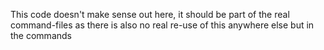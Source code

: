 
This code doesn't make sense out here, it should be part of the real command-files as there is also no real re-use of this anywhere else but in the commands